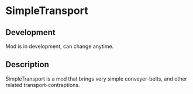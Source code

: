 # SimpleTransport

## Development

Mod is in development, can change anytime.

## Description

SimpleTransport is a mod that brings very simple conveyer-belts, and other related transport-contraptions.
